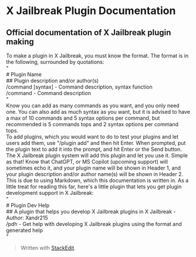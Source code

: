 ﻿# X Jailbreak Plugin Documentation
## Official documentation of X Jailbreak plugin making
To make a plugin in X Jailbreak, you must know the format. The format is in the following, surrounded by quotations:  
"  
\# Plugin Name  
\## Plugin description and/or author(s)  
/command [syntax] - Command description, syntax function  
/command - Command description  
"  
Know you can add as many commands as you want, and you only need one. You can also add as much syntax as you want, but it is advised to have a max of 10 commands and 5 syntax options per command, but recommended is 5 commands tops and 2 syntax options per command tops.  
To add plugins, which you would want to do to test your plugins and let users add them, use "/plugin add" and then hit Enter. When prompted, put the plugin text to add it into the prompt, and hit Enter or the Send button. The X Jailbreak plugin system will add this plugin and let you use it. Simple as that! Know that ChatGPT, or MS Copilot (upcoming support) will sometimes echo it, and your plugin name will be shown in Header 1, and your plugin description and/or author name(s) will be shown in Header 2. This is due to using Markdown, which this documentation is written in. As a little treat for reading this far, here's a little plugin that lets you get plugin development support in X Jailbreak:  
"  
\# Plugin Dev Help  
\## A plugin that helps you develop X Jailbreak plugins in X Jailbreak - Author: Xandr215  
/pdh - Get help with developing X Jailbreak plugins using the format and generated help  
"


> Written with [StackEdit](https://stackedit.io/).
